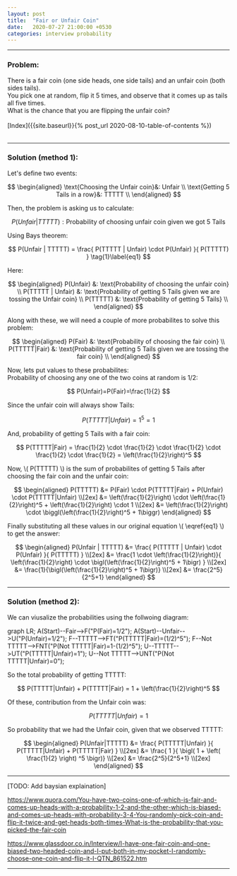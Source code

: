 ```yaml
---
layout: post
title:  "Fair or Unfair Coin"
date:   2020-07-27 21:00:00 +0530
categories: interview probability
---
```

<hr/>

### Problem:

There is a fair coin (one side heads, one side tails) and an unfair coin (both sides tails). <br/>
You pick one at random, flip it 5 times, and observe that it comes up as tails all five times. <br/>
What is the chance that you are flipping the unfair coin? <br/> <br/> 
[Index]({{site.baseurl}}{% post_url 2020-08-10-table-of-contents %}) <br/> <br/>
<hr/>

### Solution (method 1):

Let's define two events:

$$
\begin{aligned} 
\text{Choosing the Unfair coin}&: Unfair \\
\text{Getting 5 Tails in a row}&: TTTTT \\
\end{aligned}
$$


Then, the problem is asking us to calculate:

$$
P(Unfair | TTTTT): \text{Probability of choosing unfair coin given we got 5 Tails}
$$


Using Bays theorem:

$$
P(Unfair | TTTTT) = \frac{ P(TTTTT | Unfair) \cdot P(Unfair) }{ P(TTTTT) } \tag{1}\label{eq1}
$$

Here:

$$
\begin{aligned} 
P(Unfair) &: \text{Probability of choosing the unfair coin} \\
P(TTTTT | Unfair) &: \text{Probability of getting 5 Tails given we are tossing the Unfair coin} \\
P(TTTTT) &: \text{Probability of getting 5 Tails} \\
\end{aligned}
$$

Along with these, we will need a couple of more probabilites to solve this problem:

$$
\begin{aligned} 
P(Fair) &: \text{Probability of choosing the fair coin} \\
P(TTTTT|Fair) &: \text{Probability of getting 5 Tails given we are tossing the fair coin} \\
\end{aligned}
$$

Now, lets put values to these probabilites: <br/>
Probability of choosing any one of the two coins at random is 1/2:

$$ P(Unfair)=P(Fair)=\frac{1}{2} $$

Since the unfair coin will always show Tails:

$$ P(TTTTT | Unfair) = 1^5 = 1 $$

And, probability of getting 5 Tails with a fair coin:

$$
P(TTTTT|Fair) = \frac{1}{2} \cdot \frac{1}{2} \cdot \frac{1}{2} \cdot \frac{1}{2} \cdot \frac{1}{2} = \left(\frac{1}{2}\right)^5
$$


Now, \\( P(TTTTT) \\) is the sum of probabilites of getting 5 Tails after choosing the fair coin and the unfair coin:

$$
\begin{aligned}
P(TTTTT) &= P(Fair) \cdot P(TTTTT|Fair) + P(Unfair) \cdot P(TTTTT|Unfair) \\[2ex]
&= \left(\frac{1}{2}\right) \cdot \left(\frac{1}{2}\right)^5 + \left(\frac{1}{2}\right) \cdot 1 \\[2ex]
&= \left(\frac{1}{2}\right) \cdot \biggl(\left(\frac{1}{2}\right)^5 + 1\biggr)
\end{aligned}
$$

Finally substituting all these values in our original equation \\( \eqref{eq1} \\) to get the answer:

$$
\begin{aligned}
P(Unfair | TTTTT) &= \frac{ P(TTTTT | Unfair) \cdot P(Unfair) }{ P(TTTTT) } \\[2ex]
&= \frac{1 \cdot \left(\frac{1}{2}\right)}{ \left(\frac{1}{2}\right) \cdot \bigl(\left(\frac{1}{2}\right)^5 + 1\bigr) } \\[2ex]
&= \frac{1}{\bigl(\left(\frac{1}{2}\right)^5 + 1\bigr)} \\[2ex]
&= \frac{2^5}{2^5+1}
\end{aligned}
$$

<hr/>

### Solution (method 2):

We can viusalize the probabilities using the follwoing diagram:

<div class="mermaid">
graph LR;
    A(Start)--Fair-->F("P(Fair)=1/2");
    A(Start)--Unfair-->U("P(Unfair)=1/2");
    F--TTTTT-->FT("P(TTTTT|Fair)=(1/2)^5");
    F--Not TTTTT-->FNT("P(Not TTTTT|Fair)=1-(1/2)^5");
    U--TTTTT-->UT("P(TTTTT|Unfair)=1");
    U--Not TTTTT-->UNT("P(Not TTTTT|Unfair)=0");
</div>

So the total probability of getting TTTTT:

$$
P(TTTTT|Unfair) + P(TTTTT|Fair) = 1 + \left(\frac{1}{2}\right)^5
$$

Of these, contribution from the Unfair coin was:

$$
P(TTTTT|Unfair) = 1
$$

So probability that we had the Unfair coin, given that we observed TTTTT:

$$
\begin{aligned}
P(Unfair|TTTTT) &= \frac{ P(TTTTT|Unfair) }{ P(TTTTT|Unfair) + P(TTTTT|Fair) } \\[2ex]
&= \frac{ 1 }{ \bigl( 1 + \left( \frac{1}{2} \right) ^5 \bigr)} \\[2ex]
&= \frac{2^5}{2^5+1} \\[2ex]
\end{aligned}
$$

<hr/>

[TODO: Add baysian explaination]

https://www.quora.com/You-have-two-coins-one-of-which-is-fair-and-comes-up-heads-with-a-probability-1-2-and-the-other-which-is-biased-and-comes-up-heads-with-probability-3-4-You-randomly-pick-coin-and-flip-it-twice-and-get-heads-both-times-What-is-the-probability-that-you-picked-the-fair-coin

https://www.glassdoor.co.in/Interview/I-have-one-fair-coin-and-one-biased-two-headed-coin-and-I-put-both-in-my-pocket-I-randomly-choose-one-coin-and-flip-it-I-QTN_861522.htm

<hr/>
